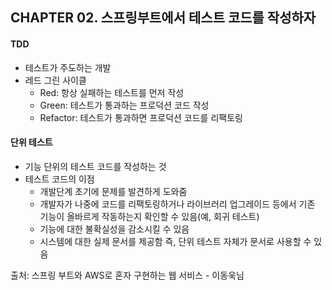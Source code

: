 ## CHAPTER 02. 스프링부트에서 테스트 코드를 작성하자

#### **TDD**

- 테스트가 주도하는 개발
- 레드 그린 사이클
  - Red: 항상 실패하는 테스트를 먼저 작성
  - Green: 테스트가 통과하는 프로덕션 코드 작성
  - Refactor: 테스트가 통과하면 프로덕션 코드를 리팩토링



#### **단위 테스트**

- 기능 단위의 테스트 코드를 작성하는 것
- 테스트 코드의 이점
  - 개발단계 초기에 문제를 발견하게 도와줌
  - 개발자가 나중에 코드를 리팩토링하거나 라이브러리 업그레이드 등에서 기존 기능이 올바르게 작동하는지 확인할 수 있음(예, 회귀 테스트)
  - 기능에 대한 불확실성을 감소시킬 수 있음
  - 시스템에 대한 실제 문서를 제공함
    즉, 단위 테스트 자체가 문서로 사용할 수 있음







출처: 스프링 부트와 AWS로 혼자 구현하는 웹 서비스 - 이동욱님